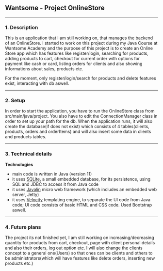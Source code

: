 ## Wantsome - Project OnlineStore

---

### 1. Description

This is an application that I am still working on, that manages the backend of an OnlineStore. I started to work on this project during my Java Course at Wantsome Academy and the purpose of this project is to create an Online Store app which has features like register/login, searching for products, adding products to cart, checkout for current order with options for payment like cash or card, listing orders for clients and also showing informations about sales, products etc.

For the moment, only register/login/search for products and delete features exist, interacting with db aswell.

---

### 2. Setup

In order to start the application, you have to run the OnlineStore class from src/main/java/project. You also have to edit the ConnectionManager class in order to set up your path for the db. When the application runs, it will also create the database(if does not exist) which consists of 4 tables(clients, products, orders and orderItems) and will also insert some data in clients and products tables. 

---

### 3. Technical details

__Technologies__

- main code is written in Java (version 11)
- it uses [SQLite](https://www.sqlite.org/), a small embedded database, for its
  persistence, using SQL and JDBC to access it from Java code
- it uses [Javalin](https://javalin.io/) micro web framework (which includes
  an embedded web server, Jetty)
- it uses [Velocity](https://velocity.apache.org/) templating engine,
  to separate the UI code from Java code; UI code consists of basic HTML and CSS
  code. Used Bootstrap aswell. 


---

### 4. Future plans

The project its not finished yet, I am still working on increasing/decreasing quantity for products from cart, checkout, page with client personal details and also their orders, log out option etc.
I will also change the clients concept to a general one(Users) so that ones can be clients and others to be administrators(which will have features like delete orders, inserting new products etc.)
